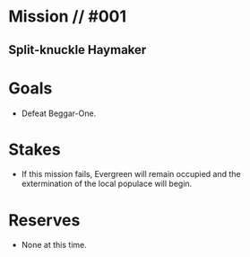 # Mission // #001
## Split-knuckle Haymaker
# Goals
- Defeat Beggar-One.

# Stakes
- If this mission fails, Evergreen will remain occupied and the extermination of the local populace will begin.

# Reserves
- None at this time.